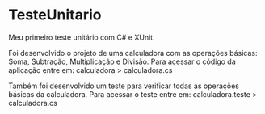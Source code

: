 # TesteUnitario
Meu primeiro teste unitário com C# e XUnit.

Foi desenvolvido o projeto de uma calculadora com as operações básicas: Soma, Subtração, Multiplicação e Divisão.
Para acessar o código da aplicação entre em: calculadora > calculadora.cs

Também foi desenvolvido um teste para verificar todas as operações básicas da calculadora.
Para acessar o teste entre em: calculadora.teste > calculadora.cs
